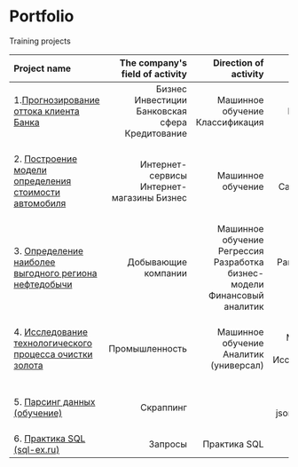 # Portfolio

Training projects

| Project name | The company's field of activity | Direction of activity | Skills and tools | Project objectives            | 
| :---------------- | ----------------: | ----------------: | ----------------: | :---------------------------------: |  
|1.[Прогнозирование оттока клиента Банка]() | Бизнес  Инвестиции Банковская сфера Кредитование | Машинное обучение Классификация | Python Pandas Matplotlib Scikit-learn | На основе данных из банка определить клиента, который может уйти |
|2. [Построение модели определения стоимости автомобиля]() | Интернет-сервисы Интернет-магазины Бизнес | Машинное обучение | Python Pandas Catboost LightGBM | Разработка системы рекомендации стоимости автомобиля на основе его описания | 
|3. [Определение наиболее выгодного региона нефтедобычи]() | Добывающие компании | Машинное обучение Регрессия Разработка бизнес-модели Финансовый аналитик | Pandas Scikit-learn Bootstrap | На основе данных геологии разведки выбрать район добычи нефти |
|4. [Исследование технологического процесса очистки золота]() | Промышленность | Машинное обучение Аналитик (универсал) | Python Pandas Matplotlib Numpy Scikit-learn Исследовательский анализ | Спрогнозировать концентрацию золота при проведении процесса очистки золота | 
|5. [Парсинг данных (обучение)]() | Скраппинг |  | Python requests json BeautifulSoup4 | Скраппинг товаров с сайта интренет-магазина | 
|6. [Практика SQL (sql-ex.ru)]() | Запросы | Практика SQL | SQL SQLite3 PostgreSQL | Решение задач тренажера SQL |

